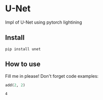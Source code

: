 # U-Net



Impl of U-Net using pytorch lightining

## Install

`pip install unet`

## How to use

Fill me in please! Don't forget code examples:

```python
add(2, 2)
```




    4


